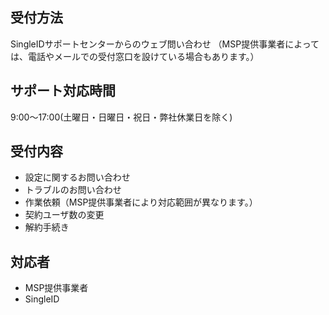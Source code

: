 ## 受付方法
SingleIDサポートセンターからのウェブ問い合わせ
（MSP提供事業者によっては、電話やメールでの受付窓口を設けている場合もあります。）

## サポート対応時間
9:00～17:00(土曜日・日曜日・祝日・弊社休業日を除く)

## 受付内容
* 設定に関するお問い合わせ
* トラブルのお問い合わせ
* 作業依頼（MSP提供事業者により対応範囲が異なります。）
* 契約ユーザ数の変更
* 解約手続き

## 対応者
* MSP提供事業者
* SingleID

